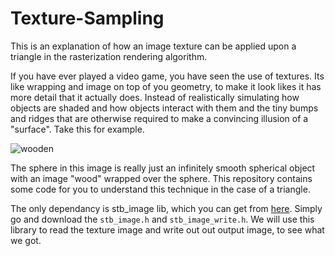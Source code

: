 # Texture-Sampling
This is an explanation of how an image texture can be applied upon a triangle in the rasterization rendering algorithm.

If you have ever played a video game, you have seen the use of textures. Its like wrapping and image on top of you geometry, to make it look likes it has more detail that it actually does. Instead of realistically simulating how objects are shaded and how objects interact with them and the tiny bumps and ridges that are otherwise required to make a convincing illusion of a "surface". Take this for example.

![wooden](https://github.com/Bruhout/Texture-Sampling/assets/147948392/cfabe6f6-dd46-4696-9555-cd9aa858fa8c)

The sphere in this image is really just an infinitely smooth spherical object with an image "wood" wrapped over the sphere. This repository contains some code for you to understand this technique in the case of a triangle.

The only dependancy is stb_image lib, which you can get from [here](https://github.com/nothings/stb/tree/master). Simply go and download the `stb_image.h` and `stb_image_write.h`.
We will use this library to read the texture image and write out out output image, to see what we got.
